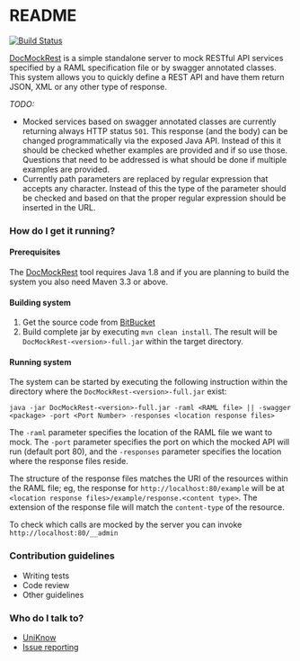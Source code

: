 # README #

[![Build Status](https://semaphoreci.com/api/v1/projects/4398be27-000e-497f-af5a-e2127a383d1a/753049/badge.svg)](https://semaphoreci.com/uniknow/docmockrest)

[DocMockRest](http://uniknow.bitbucket.org/DocMockRest/) is a simple standalone server to mock RESTful API services specified by a RAML specification file or by swagger annotated classes. This system allows you to quickly define a REST API and have them return JSON, XML or any other type of response.

*TODO:*
* Mocked services based on swagger annotated classes are currently returning always HTTP status `501`. This response (and the body) can be changed programmatically via the exposed Java API. Instead of this it should be checked whether examples are provided and if so use those. Questions that need to be addressed is what should be done if multiple examples are provided.
* Currently path parameters are replaced by regular expression that accepts any character. Instead of this the type of the parameter should be checked and based on that the proper regular expression should be inserted in the URL.

### How do I get it running? ###

#### Prerequisites

The [DocMockRest](http://uniknow.bitbucket.org/DocMockRest/) tool requires Java 1.8 and if you are planning to build the system you also need Maven 3.3 or above.

#### Building system

1.  Get the source code from [BitBucket](https://bitbucket.org/uniknow/docmockrest)
1.  Build complete jar by executing `mvn clean install`. The result will be `DocMockRest-<version>-full.jar` within the target directory. 

#### Running system

The system can be started by executing the following instruction within the directory where the `DocMockRest-<version>-full.jar` exist:
 
    java -jar DocMockRest-<version>-full.jar -raml <RAML file> || -swagger <package> -port <Port Number> -responses <location response files>
    
The `-raml` parameter specifies the location of the RAML file we want to mock. The `-port` parameter specifies the port on which the mocked API will run (default port 80), and the `-responses` parameter specifies the location where the response files reside.

The structure of the response files matches the URI of the resources within the RAML file; eg, the response for `http://localhost:80/example` will be at `<location response files>/example/response.<content type>`. The extension of the response file will match the `content-type` of the resource. 

To check which calls are mocked by the server you can invoke `http://localhost:80/__admin`

### Contribution guidelines ###

* Writing tests
* Code review
* Other guidelines

### Who do I talk to? ###

* [UniKnow](mailto:uniknow.info@gmail.com)
* [Issue reporting](https://bitbucket.org/uniknow/docmockrest/issues)